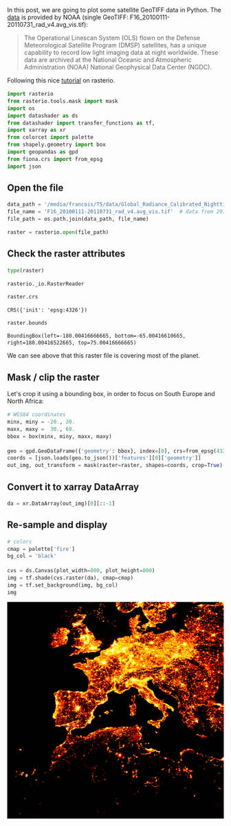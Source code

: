 
In this post, we are going to plot some satellite GeoTIFF data in Python. The [data](https://ngdc.noaa.gov/eog/dmsp/download_radcal.html) is provided by NOAA (single GeoTIFF: F16_20100111-20110731_rad_v4.avg_vis.tif):

> The Operational Linescan System (OLS) flown on the Defense Meteorological Satellite Program (DMSP) satellites, has a unique capability to record low light imaging data at night worldwide. These data are archived at the National Oceanic and Atmospheric Administration (NOAA) National Geophysical Data Center (NGDC).
 
Following this nice [tutorial](https://automating-gis-processes.github.io/CSC18/lessons/L6/reading-raster.html) on rasterio.


```python
import rasterio
from rasterio.tools.mask import mask
import os
import datashader as ds
from datashader import transfer_functions as tf,
import xarray as xr
from colorcet import palette
from shapely.geometry import box
import geopandas as gpd
from fiona.crs import from_epsg
import json
```

## Open the file


```python
data_path = '/media/francois/T5/data/Global_Radiance_Calibrated_Nighttime_Lights/'
file_name = 'F16_20100111-20110731_rad_v4.avg_vis.tif'  # data from 2010
file_path = os.path.join(data_path, file_name)
```


```python
raster = rasterio.open(file_path)
```

## Check the raster attributes


```python
type(raster)
```




    rasterio._io.RasterReader




```python
raster.crs
```




    CRS({'init': 'epsg:4326'})




```python
raster.bounds
```




    BoundingBox(left=-180.00416666665, bottom=-65.00416610665, right=180.00416522665, top=75.00416666665)



We can see above that this raster file is covering most of the planet. 

## Mask / clip the raster

Let's crop it using a bounding box, in order to focus on South Europe and North Africa:


```python
# WGS84 coordinates
minx, miny = -20., 20.
maxx, maxy =  30., 60.
bbox = box(minx, miny, maxx, maxy)

geo = gpd.GeoDataFrame({'geometry': bbox}, index=[0], crs=from_epsg(4326))
coords = [json.loads(geo.to_json())['features'][0]['geometry']]
out_img, out_transform = mask(raster=raster, shapes=coords, crop=True)
```

## Convert it to xarray DataArray


```python
da = xr.DataArray(out_img)[0][::-1]
```

## Re-sample and display


```python
# colors
cmap = palette['fire']
bg_col = 'black'

cvs = ds.Canvas(plot_width=800, plot_height=800)
img = tf.shade(cvs.raster(da), cmap=cmap)
img = tf.set_background(img, bg_col)
img
```


 <p align="center">
  <img src="https://github.com/aetperf/aetperf.github.io/blob/master/img/2018-09-19_01/output_14_0.png">
</p>
